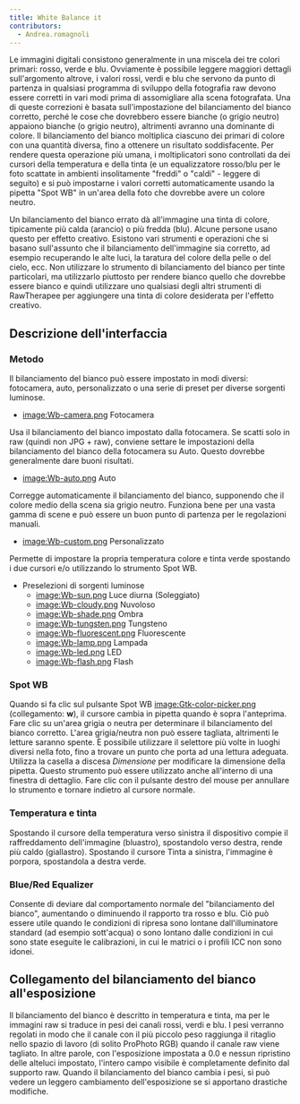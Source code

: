 ```yaml
---
title: White Balance it
contributors:
  - Andrea.romagnoli
---
```


Le immagini digitali consistono generalmente in una miscela dei tre
colori primari: rosso, verde e blu. Ovviamente è possibile leggere
maggiori dettagli sull'argomento altrove, i valori rossi, verdi e blu
che servono da punto di partenza in qualsiasi programma di sviluppo
della fotografia raw devono essere corretti in vari modi prima di
assomigliare alla scena fotografata. Una di queste correzioni è basata
sull'impostazione del bilanciamento del bianco corretto, perché le cose
che dovrebbero essere bianche (o grigio neutro) appaiono bianche (o
grigio neutro), altrimenti avranno una dominante di colore. Il
bilanciamento del bianco moltiplica ciascuno dei primari di colore con
una quantità diversa, fino a ottenere un risultato soddisfacente. Per
rendere questa operazione più umana, i moltiplicatori sono controllati
da dei cursori della temperatura e della tinta (e un equalizzatore
rosso/blu per le foto scattate in ambienti insolitamente "freddi" o
"caldi" - leggere di seguito) e si può impostarne i valori corretti
automaticamente usando la pipetta "Spot WB" in un'area della foto che
dovrebbe avere un colore neutro.

Un bilanciamento del bianco errato dà all'immagine una tinta di colore,
tipicamente più calda (arancio) o più fredda (blu). Alcune persone usano
questo per effetto creativo. Esistono vari strumenti e operazioni che si
basano sull'assunto che il bilanciamento dell'immagine sia corretto, ad
esempio recuperando le alte luci, la taratura del colore della pelle o
del cielo, ecc. Non utilizzare lo strumento di bilanciamento del bianco
per tinte particolari, ma utilizzarlo piuttosto per rendere bianco
quello che dovrebbe essere bianco e quindi utilizzare uno qualsiasi
degli altri strumenti di RawTherapee per aggiungere una tinta di colore
desiderata per l'effetto creativo.

## Descrizione dell'interfaccia

### Metodo

Il bilanciamento del bianco può essere impostato in modi diversi:
fotocamera, auto, personalizzato o una serie di preset per diverse
sorgenti luminose.

- [image:Wb-camera.png](image:Wb-camera.png.md) Fotocamera

  
Usa il bilanciamento del bianco impostato dalla fotocamera. Se scatti
solo in raw (quindi non JPG + raw), conviene settare le impostazioni
della bilanciamento del bianco della fotocamera su Auto. Questo dovrebbe
generalmente dare buoni risultati.

- [image:Wb-auto.png](image:Wb-auto.png.md) Auto

  
Corregge automaticamente il bilanciamento del bianco, supponendo che il
colore medio della scena sia grigio neutro. Funziona bene per una vasta
gamma di scene e può essere un buon punto di partenza per le regolazioni
manuali.

- [image:Wb-custom.png](image:Wb-custom.png.md) Personalizzato

  
Permette di impostare la propria temperatura colore e tinta verde
spostando i due cursori e/o utilizzando lo strumento Spot WB.

- Preselezioni di sorgenti luminose
  - [image:Wb-sun.png](image:Wb-sun.png.md) Luce diurna
    (Soleggiato)
  - [image:Wb-cloudy.png](image:Wb-cloudy.png.md) Nuvoloso
  - [image:Wb-shade.png](image:Wb-shade.png.md) Ombra
  - [image:Wb-tungsten.png](image:Wb-tungsten.png.md) Tungsteno
  - [image:Wb-fluorescent.png](image:Wb-fluorescent.png.md)
    Fluorescente
  - [image:Wb-lamp.png](image:Wb-lamp.png.md) Lampada
  - [image:Wb-led.png](image:Wb-led.png.md) LED
  - [image:Wb-flash.png](image:Wb-flash.png.md) Flash

### Spot WB

Quando si fa clic sul pulsante Spot WB
[image:Gtk-color-picker.png](image:Gtk-color-picker.png.md)
(collegamento: **w**), il cursore cambia in pipetta quando è sopra
l'anteprima. Fare clic su un'area grigia o neutra per determinare il
bilanciamento del bianco corretto. L'area grigia/neutra non può essere
tagliata, altrimenti le letture saranno spente. È possibile utilizzare
il selettore più volte in luoghi diversi nella foto, fino a trovare un
punto che porta ad una lettura adeguata. Utilizza la casella a discesa
*Dimensione* per modificare la dimensione della pipetta. Questo
strumento può essere utilizzato anche all'interno di una finestra di
dettaglio. Fare clic con il pulsante destro del mouse per annullare lo
strumento e tornare indietro al cursore normale.

### Temperatura e tinta

Spostando il cursore della temperatura verso sinistra il dispositivo
compie il raffreddamento dell'immagine (bluastro), spostandolo verso
destra, rende più caldo (giallastro). Spostando il cursore Tinta a
sinistra, l'immagine è porpora, spostandola a destra verde.

### Blue/Red Equalizer

Consente di deviare dal comportamento normale del "bilanciamento del
bianco", aumentando o diminuendo il rapporto tra rosso e blu. Ciò può
essere utile quando le condizioni di ripresa sono lontane
dall'illuminatore standard (ad esempio sott'acqua) o sono lontano dalle
condizioni in cui sono state eseguite le calibrazioni, in cui le matrici
o i profili ICC non sono idonei.

## Collegamento del bilanciamento del bianco all'esposizione

Il bilanciamento del bianco è descritto in temperatura e tinta, ma per
le immagini raw si traduce in pesi dei canali rossi, verdi e blu. I pesi
verranno regolati in modo che il canale con il più piccolo peso
raggiunga il ritaglio nello spazio di lavoro (di solito ProPhoto RGB)
quando il canale raw viene tagliato. In altre parole, con l'esposizione
impostata a 0.0 e nessun ripristino delle alteluci impostato, l'intero
campo visibile è completamente definito dal supporto raw. Quando il
bilanciamento del bianco cambia i pesi, si può vedere un leggero
cambiamento dell'esposizione se si apportano drastiche modifiche.
